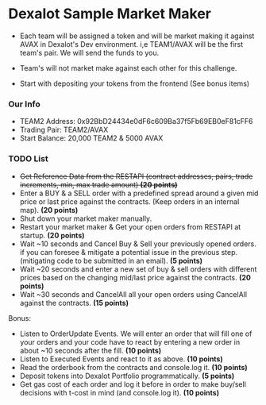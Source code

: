 # Dexalot Sample Market Maker

- Each team will be assigned a token and will be market making it against AVAX in Dexalot's Dev environment. i,e TEAM1/AVAX will be the first team's pair. We will send the funds to you.

- Team's will not market make against each other for this challenge.

- Start with depositing your tokens from the frontend (See bonus items)

### Our Info
- TEAM2 Address: 0x92BbD24434e0dF6c609Ba37f5Fb69EB0eF81cFF6
- Trading Pair: TEAM2/AVAX
- Start Balance: 20,000 TEAM2 & 5000 AVAX

### TODO List

- ~~Get Reference Data from the RESTAPI (contract addresses, pairs, trade increments, min, max trade amount) **(20 points)**~~
- Enter a BUY & a SELL order with a predefined spread around a given mid price or last price against the contracts. (Keep orders in an internal map). **(20 points)**
- Shut down your market maker manually.
- Restart your market maker &  Get your open orders from RESTAPI at startup. **(20 points)**
- Wait ~10 seconds and Cancel Buy & Sell your previously opened orders. if you can foresee & mitigate a potential issue in the previous step. (mitigating code to be submitted in an email). **(5 points)**
- Wait ~20 seconds and enter a new set of buy & sell orders  with different prices based on the changing mid/last price  against the contracts. **(20 points)**
- Wait ~30 seconds and CancelAll all your open orders using CancelAll against the contracts. **(15 points)**

Bonus:

- Listen to OrderUpdate Events. We will enter an order that will fill one of your orders and your code have to react by entering a new order in about ~10 seconds after the fill. **(10 points)**
- Listen to Executed Events and react to it as above. **(10 points)**
- Read the orderbook from the contracts and console.log it. **(10 points)**
- Deposit tokens into Dexalot Portfolio programmatically. **(5 points)** 
- Get gas cost of each order and log it before in order to make buy/sell decisions with t-cost in mind (and console.log it). **(10 points)**